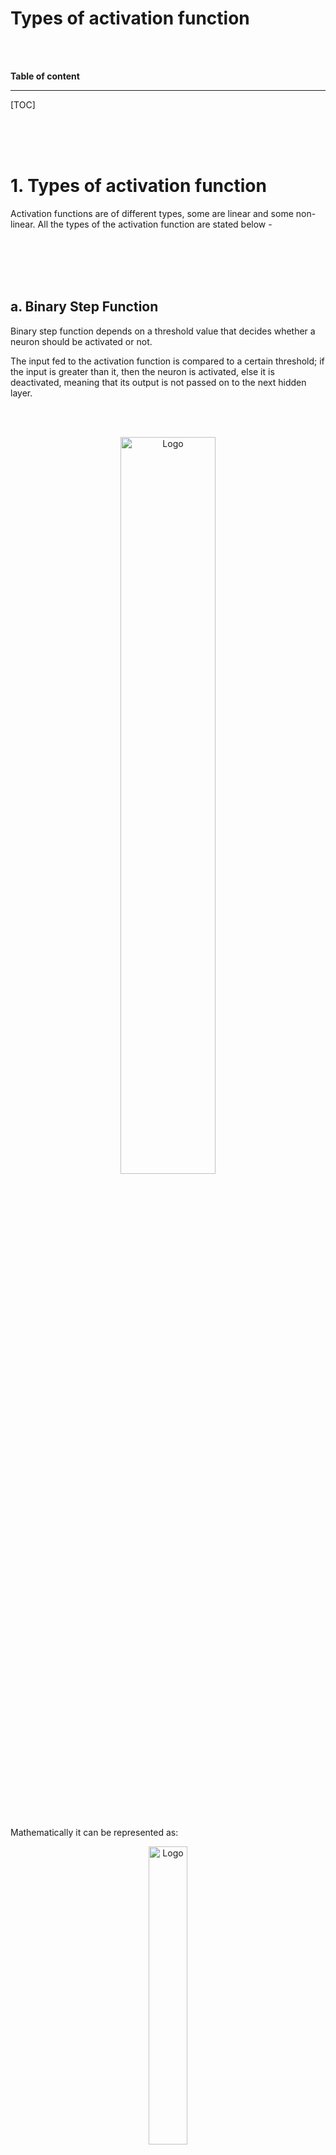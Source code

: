 # Types of activation function


<br> <br> 






**Table of content**

---

[TOC]



<br> <br> <br> 



# 1. Types of activation function

Activation functions are of different types, some are linear and some non-linear. All the types of the activation function are stated below -

<br> <br> <br> <br> 

## a. Binary Step Function

Binary step function depends on a threshold value that decides whether a neuron should be activated or not. 

The input fed to the activation function is compared to a certain threshold; if the input is greater than it, then the neuron is activated, else it is deactivated, meaning that its output is not passed on to the next hidden layer.

<br> <br> 

<p align=center>
  <img src="..\..\..\readme-lib\01. Supervised Learning\05. Model Design, Training, and Evaluation\Neural Networks\Binary-Step-Function.jpg" alt="Logo" width="55%"/>
</p>


<br> <br> <br> 



Mathematically it can be represented as:

<p align=center>
  <img src="..\..\..\readme-lib\01. Supervised Learning\05. Model Design, Training, and Evaluation\Neural Networks\Binary-Step-Function-Equation.png" alt="Logo" width="35%"/>
</p>

<br> <br> <br> <br> 


## b. Linear Activation Function

The linear activation function, also known as "no activation," or "identity function" (multiplied x1.0), is where the activation is proportional to the input.

The function doesn't do anything to the weighted sum of the input, it simply spits out the value it was given.

<br> <br> 

<p align=center>
  <img src="..\..\..\readme-lib\01. Supervised Learning\05. Model Design, Training, and Evaluation\Neural Networks\Linear-Activation-Function.jpg" alt="Logo" width="60%"/>
</p>



<br> <br> <br> 


Mathematically it can be represented as:

<p align=center>
  <img src="..\..\..\readme-lib\01. Supervised Learning\05. Model Design, Training, and Evaluation\Neural Networks\Linear-Activation-Function-Equation.png" alt="Logo" width="22%"/>
</p>

<br> <br> <br> <br> 


## c. Sigmoid / Logistic Activation Function

This function takes any real value as input and outputs values in the range of 0 to 1. 

The larger the input (more positive), the closer the output value will be to 1.0, whereas the smaller the input (more negative), the closer the output will be to 0.0, as shown below.

<br> <br> 

<p align=center>
  <img src="..\..\..\readme-lib\01. Supervised Learning\05. Model Design, Training, and Evaluation\Neural Networks\Sigmoid-Activation-Function.jpg" alt="Logo" width="60%"/>
</p>



<br> <br> <br> 


Mathematically it can be represented as:

<p align=center>
  <img src="..\..\..\readme-lib\01. Supervised Learning\05. Model Design, Training, and Evaluation\Neural Networks\Sigmoid-Activation-Function-Equation.png" alt="Logo" width="32%"/>
</p>


<br> <br> <br> <br> 

## d. Tanh Function (Hyperbolic Tangent)

Tanh function is very similar to the sigmoid/logistic activation function, and even has the same S-shape with the difference in output range of -1 to 1. In Tanh, the larger the input (more positive), the closer the output value will be to 1.0, whereas the smaller the input (more negative), the closer the output will be to -1.0.

<br> <br> 

<p align=center>
  <img src="..\..\..\readme-lib\01. Supervised Learning\05. Model Design, Training, and Evaluation\Neural Networks\Hyperbolic-Tangent.jpg" alt="Logo" width="55%"/>
</p>

<br> <br> <br> 




Mathematically it can be represented as:

<p align=center>
  <img src="..\..\..\readme-lib\01. Supervised Learning\05. Model Design, Training, and Evaluation\Neural Networks\Hyperbolic-Tangent-Equation.png" alt="Logo" width="32%"/>
</p>
  
<br> <br> <br> <br> 

## e. ReLU Function

ReLU stands for Rectified Linear Unit. 

Although it gives an impression of a linear function, ReLU has a derivative function and allows for backpropagation while simultaneously making it computationally efficient. 

The main catch here is that the ReLU function does not activate all the neurons at the same time. 

The neurons will only be deactivated if the output of the linear transformation is less than 0.



<br> <br> 

<p align=center>
  <img src="..\..\..\readme-lib\01. Supervised Learning\05. Model Design, Training, and Evaluation\Neural Networks\ReLU-Function.jpg" alt="Logo" width="50%"/>
</p>

<br> <br> <br> 




Mathematically it can be represented as:

<img src="..\..\..\readme-lib\01. Supervised Learning\05. Model Design, Training, and Evaluation\Neural Networks\ReLU-Function-Equation.png" alt="Logo" width="32%"/>

<br> <br> <br> <br> 

## f. Leaky ReLU Function

Leaky ReLU is an improved version of ReLU function to solve the Dying ReLU problem as it has a small positive slope in the negative area.

<br> <br> 

<p align=center>
  <img src="..\..\..\readme-lib\01. Supervised Learning\05. Model Design, Training, and Evaluation\Neural Networks\Leaky-ReLU-Function.jpg" alt="Logo" width="55%"/>
</p>


<br> <br> <br> 



Mathematically it can be represented as:

<p align=center>
  <img src="..\..\..\readme-lib\01. Supervised Learning\05. Model Design, Training, and Evaluation\Neural Networks\Leaky-ReLU-Function-Equation.png" alt="Logo" width="35%"/>
</p>

<br> <br> <br> <br> 


## g. Parametric ReLU Function

Parametric ReLU is another variant of ReLU that aims to solve the problem of gradient’s becoming zero for the left half of the axis. 

This function provides the slope of the negative part of the function as an argument *a*. By performing backpropagation, the most appropriate value of *a* is learnt.

<br> <br> 

<p align=center>
  <img src="..\..\..\readme-lib\01. Supervised Learning\05. Model Design, Training, and Evaluation\Neural Networks\Parametric-ReLU-Function.jpg" alt="Logo" width="50%"/>
</p>


<br> <br> <br> 



Mathematically it can be represented as:

<p align=center>
  <img src="..\..\..\readme-lib\01. Supervised Learning\05. Model Design, Training, and Evaluation\Neural Networks\Parametric-ReLU-Function-Equation.png" alt="Logo" width="35%"/>
</p>

<br> <br> <br> <br> 


## h. Exponential Linear Units (ELUs) Function

Exponential Linear Unit, or ELU for short, is also a variant of ReLU that modifies the slope of the negative part of the function. 

ELU uses a log curve to define the negative values unlike the leaky ReLU and Parametric ReLU functions with a straight line.

<br> <br> 

<p align=center>
  <img src="..\..\..\readme-lib\01. Supervised Learning\05. Model Design, Training, and Evaluation\Neural Networks\ELU-Function.jpg" alt="Logo" width="55%"/>
</p>



<br> <br> <br> 


Mathematically it can be represented as:

<p align=center>
  <img src="..\..\..\readme-lib\01. Supervised Learning\05. Model Design, Training, and Evaluation\Neural Networks\ELU-Function-Equation.png" alt="Logo" width="35%"/>
</p>

<br> <br> <br> <br> 


## i. SoftMax Function

Before exploring the ins and outs of the SoftMax activation function, we should focus on its building block—the sigmoid/logistic activation function that works on calculating probability values. 

<br> <br> 

<p align=center>
  <img src="..\..\..\readme-lib\01. Supervised Learning\05. Model Design, Training, and Evaluation\Neural Networks\SOftmax-Function.jpg" alt="Logo" width="60%"/>
</p>


<br> <br> 



The output of the sigmoid function was in the range of 0 to 1, which can be thought of as probability. But this function faces certain problems.

Let’s suppose we have five output values of 0.8, 0.9, 0.7, 0.8, and 0.6, respectively. How can we move forward with it?

The answer is: We can’t.

The above values don’t make sense as the sum of all the classes/output probabilities should be equal to 1. 

You see, the Softmax function is described as a combination of multiple sigmoids. 

It calculates the relative probabilities. Similar to the sigmoid/logistic activation function, the SoftMax function returns the probability of each class. 



It is most commonly used as an activation function for the last layer of the neural network in the case of multi-class classification. 

<br> <br> <br> 

Mathematically it can be represented as:

<p align=center>
  <img src="..\..\..\readme-lib\01. Supervised Learning\05. Model Design, Training, and Evaluation\Neural Networks\Softmax-Function-Equation.jpg" alt="Logo" width="45%"/>
</p>


<br> <br> <br> <br> 

## j. Swish

It is a self-gated activation function developed by researchers at Google. 

Swish consistently matches or outperforms ReLU activation function on deep networks applied to various challenging domains such as *image classification*, *machine translation* etc. 

<br> <br> 

<p align=center>
  <img src="..\..\..\readme-lib\01. Supervised Learning\05. Model Design, Training, and Evaluation\Neural Networks\Swish.jpg" alt="Logo" width="60%"/>
</p>


<br> <br> <br> 



Mathematically it can be represented as:

<p align=center>
  <img src="..\..\..\readme-lib\01. Supervised Learning\05. Model Design, Training, and Evaluation\Neural Networks\Swish-Equation.png" alt="Logo" width="35%"/>
</p>

<br> <br> <br> <br> 


## k. Gaussian Error Linear Unit (GELU)

The Gaussian Error Linear Unit (GELU) activation function is compatible with BERT, ROBERTa, ALBERT, and other top NLP models. This activation function is motivated by combining properties from dropout, zoneout, and ReLUs. 

ReLU and dropout together yield a neuron’s output. ReLU does it deterministically by multiplying the input by zero or one (depending upon the input value being positive or negative) and dropout stochastically multiplying by zero. 

RNN regularizer called zoneout stochastically multiplies inputs by one. 

We merge this functionality by multiplying the input by either zero or one which is stochastically determined and is dependent upon the input. We multiply the neuron input x by 

m ∼ Bernoulli(Φ(x)), where Φ(x) = P(X ≤x), X ∼ N (0, 1) is the cumulative distribution function of the standard normal distribution. 

This distribution is chosen since neuron inputs tend to follow a normal distribution, especially with Batch Normalization.

<br> <br> 

<p align=center>
  <img src="..\..\..\readme-lib\01. Supervised Learning\05. Model Design, Training, and Evaluation\Neural Networks\Gelu.jpg" alt="Logo" width="60%"/>
</p>


<br> <br> <br> 



Mathematically it can be represented as:

<p align=center>
  <img src="..\..\..\readme-lib\01. Supervised Learning\05. Model Design, Training, and Evaluation\Neural Networks\Gelu-Equation.png" alt="Logo" width="55%"/>
</p>

<br> <br> <br> <br> 


## l. Scaled Exponential Linear Unit (SELU)

SELU was defined in self-normalizing networks and takes care of internal normalization which means each layer preserves the mean and variance from the previous layers. SELU enables this normalization by adjusting the mean and variance. 

SELU has both positive and negative values to shift the mean, which was impossible for ReLU activation function as it cannot output negative values. 

Gradients can be used to adjust the variance. The activation function needs a region with a gradient larger than one to increase it.

<br> <br> 

<p align=center>
  <img src="..\..\..\readme-lib\01. Supervised Learning\05. Model Design, Training, and Evaluation\Neural Networks\Selu.jpg" alt="Logo" width="60%"/>
</p>


<br> <br> <br> 



Mathematically it can be represented as:

<p align=center>
  <img src="..\..\..\readme-lib\01. Supervised Learning\05. Model Design, Training, and Evaluation\Neural Networks\Selu-Equation.png" alt="Logo" width="45%"/>
</p>






